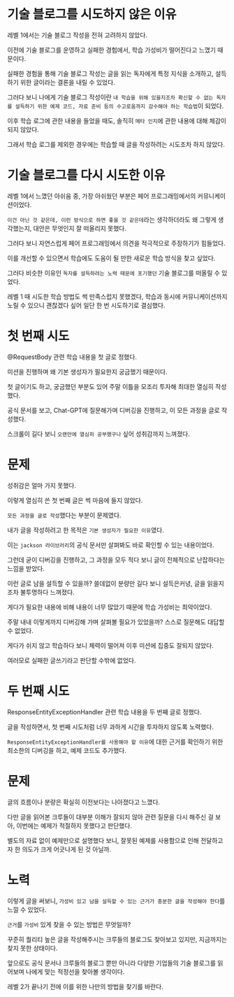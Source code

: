 # 기술 블로그를 시도하지 않은 이유

레벨 1에서는 기술 블로그 작성을 전혀 고려하지 않았다.

이전에 기술 블로그를 운영하고 실패한 경험에서, 학습 가성비가 떨어진다고 느꼈기 때문이다.

실패한 경험을 통해 기술 블로그 작성는 글을 읽는 독자에게 특정 지식을 소개하고, 설득하기 위한 글이라는 결론을 내릴 수 있었다.

그러다 보니 나에게 기술 블로그 작성이란 `내 학습을 위해 있을지조차 확신할 수 없는 독자를 설득하기 위한 예제 코드, 자료 준비 등의 수고로움까지 감수해야 하는 학습법`이 되었다.

이후 학습 로그에 관한 내용을 들었을 때도, 솔직히 `메타 인지`에 관한 내용에 대해 체감이 되지 않았다.

그래서 학습 로그를 제외한 경우에는 학습할 때 글을 작성하려는 시도조차 하지 않았다.

# 기술 블로그를 다시 시도한 이유

레벨 1에서 느꼈던 아쉬움 중, 가장 아쉬웠던 부분은 페어 프로그래밍에서의 커뮤니케이션이었다.

`이건 아닌 것 같은데, 이런 방식으로 하면 좋을 것 같은데`라는 생각하더라도 왜 그렇게 생각했는지, 대안은 무엇인지 잘 떠올리지 못했다.

그러다 보니 자연스럽게 페어 프로그래밍에서 의견을 적극적으로 주장하기가 힘들었다.

이를 개선할 수 있으면서 학습에도 도움이 될 만한 새로운 학습 방식을 찾고 싶었다.

그러다 비슷한 이유인 `독자를 설득하려는 노력 때문에 포기했던` 기술 블로그를 떠올릴 수 있었다.

레벨 1 때 시도한 학습 방법도 썩 만족스럽지 못했겠다, 학습과 동시에 커뮤니케이션까지 노릴 수 있으니 괜찮겠다 싶어 일단 한 번 시도하기로 결심했다.

# 첫 번째 시도

@RequestBody 관련 학습 내용을 첫 글로 정했다.

미션을 진행하며 왜 기본 생성자가 필요한지 궁금했기 때문이다.

첫 글이기도 하고, 궁금했던 부분도 있어 주말 이틀을 모조리 투자해 최대한 열심히 작성했다.

공식 문서를 보고, Chat-GPT에 질문해가며 디버깅을 진행하고, 이 모든 과정을 글로 작성했다.

스크롤이 길다 보니 `오랜만에 열심히 공부했구나` 싶어 성취감까지 느껴졌다.

# 문제

성취감은 얼마 가지 못했다.

이렇게 열심히 쓴 첫 번째 글은 썩 마음에 들지 않았다.

`모든 과정을 글로 작성`했다는 부분이 문제였다.

내가 글을 작성하려고 한 목적은 `기본 생성자가 필요한 이유`였다.

이는 `jackson 라이브러리`의 공식 문서만 살펴봐도 바로 확인할 수 있는 내용이었다.

그런데 굳이 디버깅을 진행하고, 그 과정을 모두 적다 보니 글이 전체적으로 난잡하다는 느낌을 받았다.

이런 글로 남을 설득할 수 있을까? 쓸데없이 분량만 길다 보니 설득은커녕, 글을 읽을지조차 불투명하다 느껴졌다.

게다가 필요한 내용에 비해 내용이 너무 많았기 때문에 학습 가성비는 최악이었다.

주말 내내 이렇게까지 디버깅해 가며 살펴볼 필요가 있었을까? 스스로 질문해도 대답할 수 없었다.

게다가 쉬지 않고 학습하다 보니 체력이 떨어져 이후 미션에 집중도 잘되지 않았다.

여러모로 실패한 글쓰기라고 판단할 수밖에 없었다.

# 두 번째 시도

ResponseEntityExceptionHandler 관련 학습 내용을 두 번째 글로 정했다.

글을 작성하면서, 첫 번째 시도처럼 너무 과하게 시간을 투자하지 않도록 노력했다.

`ResponseEntityExceptionHandler를 사용해야 할 이유`에 대한 근거를 확인하기 위한 최소한의 디버깅을 하고, 예제 코드도 추가했다.

# 문제

글의 흐름이나 분량은 확실히 이전보다는 나아졌다고 느꼈다.

다만 글을 읽어본 크루들이 대부분 이해가 잘되지 않아 관련 질문을 다시 해주신 걸 보아, 이번에는 예제가 적절하지 못했다고 판단했다.

별도의 자료 없이 예제만으로 설명했다 보니, 잘못된 예제를 사용함으로 인해 전달하고자 한 의도가 크게 어긋나게 된 것 아닐까.

# 노력

이렇게 글을 써보니, `가성비 있고 남을 설득할 수 있는 근거가 충분한 글을 작성해야 한다`를 느낄 수 있었다.

`근거`를 `가성비` 있게 찾을 수 있는 방법은 무엇일까?

꾸준히 퀄리티 높은 글을 작성해주시는 크루들의 블로그도 찾아보고 있지만, 지금까지는 찾지 못한 상태이다.

앞으로도 공식 문서나 크루들의 블로그 뿐만 아니라 다양한 기업들의 기술 블로그를 읽어보며 나에게 맞는 적정선을 찾아볼 생각이다.

레벨 2가 끝나기 전에 이를 위한 나만의 방법을 찾기를 바란다.
